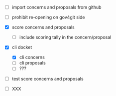 - [ ] import concerns and proposals from github

- [ ] prohibit re-opening on gov4git side

- [x] score concerns and proposals
  - [ ] include scoring tally in the concern/proposal

- [x] cli docket
  - [x] cli concerns
  - [ ] cli proposals
  - [ ] ???

- [ ] test score concerns and proposals

- [ ] XXX